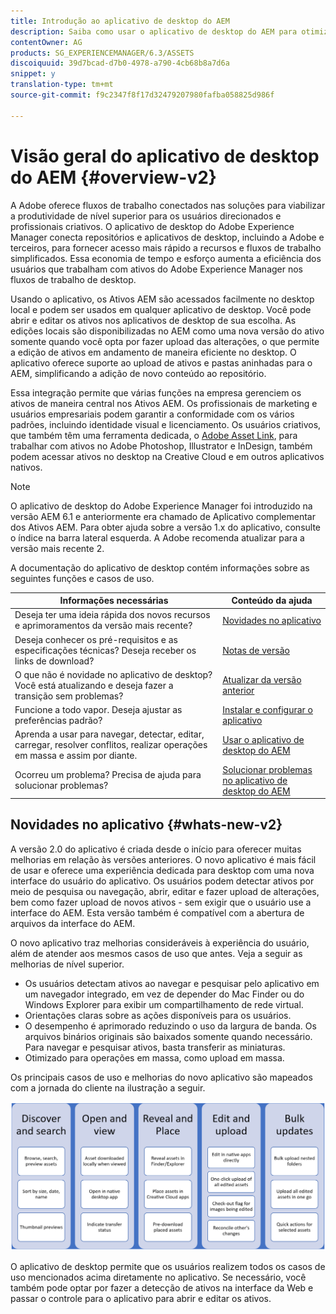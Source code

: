 ```yaml
---
title: Introdução ao aplicativo de desktop do AEM
description: Saiba como usar o aplicativo de desktop do AEM para otimizar os fluxos de trabalho de gerenciamento de ativos para usuários criativos ao usar os ativos AEM diretamente de seu desktop.
contentOwner: AG
products: SG_EXPERIENCEMANAGER/6.3/ASSETS
discoiquuid: 39d7bcad-d7b0-4978-a790-4cb68b8a7d6a
snippet: y
translation-type: tm+mt
source-git-commit: f9c2347f8f17d32479207980fafba058825d986f

---
```



# Visão geral do aplicativo de desktop do AEM {#overview-v2}

A Adobe oferece fluxos de trabalho conectados nas soluções para viabilizar a produtividade de nível superior para os usuários direcionados e profissionais criativos. O aplicativo de desktop do Adobe Experience Manager conecta repositórios e aplicativos de desktop, incluindo a Adobe e terceiros, para fornecer acesso mais rápido a recursos e fluxos de trabalho simplificados. Essa economia de tempo e esforço aumenta a eficiência dos usuários que trabalham com ativos do Adobe Experience Manager nos fluxos de trabalho de desktop.

Usando o aplicativo, os Ativos AEM são acessados facilmente no desktop local e podem ser usados em qualquer aplicativo de desktop. Você pode abrir e editar os ativos nos aplicativos de desktop de sua escolha. As edições locais são disponibilizadas no AEM como uma nova versão do ativo somente quando você opta por fazer upload das alterações, o que permite a edição de ativos em andamento de maneira eficiente no desktop. O aplicativo oferece suporte ao upload de ativos e pastas aninhadas para o AEM, simplificando a adição de novo conteúdo ao repositório.

Essa integração permite que várias funções na empresa gerenciem os ativos de maneira central nos Ativos AEM. Os profissionais de marketing e usuários empresariais podem garantir a conformidade com os vários padrões, incluindo identidade visual e licenciamento. Os usuários criativos, que também têm uma ferramenta dedicada, o [Adobe Asset Link](https://www.adobe.com/marketing/experience-manager-assets/adobe-asset-link.html), para trabalhar com ativos no Adobe Photoshop, Illustrator e InDesign, também podem acessar ativos no desktop na Creative Cloud e em outros aplicativos nativos.

>[!NOTE]
>
>O aplicativo de desktop do Adobe Experience Manager foi introduzido na versão AEM 6.1 e anteriormente era chamado de Aplicativo complementar dos Ativos AEM. Para obter ajuda sobre a versão 1.x do aplicativo, consulte o índice na barra lateral esquerda. A Adobe recomenda atualizar para a versão mais recente 2.

A documentação do aplicativo de desktop contém informações sobre as seguintes funções e casos de uso.

| Informações necessárias | Conteúdo da ajuda |
|-------------------------------------------------------------------------------------------------------|------------------------------------------------------------|
| Deseja ter uma ideia rápida dos novos recursos e aprimoramentos da versão mais recente? | [Novidades no aplicativo](#whats-new-v2) |
| Deseja conhecer os pré-requisitos e as especificações técnicas? Deseja receber os links de download? | [Notas de versão](release-notes.md) |
| O que não é novidade no aplicativo de desktop? Você está atualizando e deseja fazer a transição sem problemas? | [Atualizar da versão anterior](install-upgrade.md#upgrade-from-previous-version) |
| Funcione a todo vapor. Deseja ajustar as preferências padrão? | [Instalar e configurar o aplicativo](install-upgrade.md) |
| Aprenda a usar para navegar, detectar, editar, carregar, resolver conflitos, realizar operações em massa e assim por diante. | [Usar o aplicativo de desktop do AEM](using.md) |
| Ocorreu um problema? Precisa de ajuda para solucionar problemas? | [Solucionar problemas no aplicativo de desktop do AEM](troubleshoot.md) |

## Novidades no aplicativo {#whats-new-v2}

A versão 2.0 do aplicativo é criada desde o início para oferecer muitas melhorias em relação às versões anteriores. O novo aplicativo é mais fácil de usar e oferece uma experiência dedicada para desktop com uma nova interface do usuário do aplicativo. Os usuários podem detectar ativos por meio de pesquisa ou navegação, abrir, editar e fazer upload de alterações, bem como fazer upload de novos ativos - sem exigir que o usuário use a interface do AEM. Esta versão também é compatível com a abertura de arquivos da interface do AEM.

O novo aplicativo traz melhorias consideráveis à experiência do usuário, além de atender aos mesmos casos de uso que antes. Veja a seguir as melhorias de nível superior.

* Os usuários detectam ativos ao navegar e pesquisar pelo aplicativo em um navegador integrado, em vez de depender do Mac Finder ou do Windows Explorer para exibir um compartilhamento de rede virtual.
* Orientações claras sobre as ações disponíveis para os usuários.
* O desempenho é aprimorado reduzindo o uso da largura de banda. Os arquivos binários originais são baixados somente quando necessário. Para navegar e pesquisar ativos, basta transferir as miniaturas.
* Otimizado para operações em massa, como upload em massa.

Os principais casos de uso e melhorias do novo aplicativo são mapeados com a jornada do cliente na ilustração a seguir.

![Novidades no aplicativo de desktop do AEM](assets/aem_desktop_app_usecases_v2.png)

O aplicativo de desktop permite que os usuários realizem todos os casos de uso mencionados acima diretamente no aplicativo. Se necessário, você também pode optar por fazer a detecção de ativos na interface da Web e passar o controle para o aplicativo para abrir e editar os ativos.

